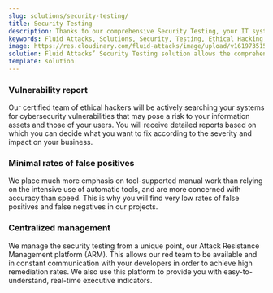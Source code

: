 ```yaml
---
slug: solutions/security-testing/
title: Security Testing
description: Thanks to our comprehensive Security Testing, your IT systems’ vulnerabilities will be found with very low rates of false positives and false negatives.
keywords: Fluid Attacks, Solutions, Security, Testing, Ethical Hacking, Vulnerability, SDLC
image: https://res.cloudinary.com/fluid-attacks/image/upload/v1619735154/airs/solutions/solution-security-testing_mmthfa.webp
solution: Fluid Attacks’ Security Testing solution allows the comprehensive and accurate detection of security vulnerabilities in your IT infrastructure, applications, or source code. Our security testing team consists of certified ethical hackers who work on diverse environments, both with automated tools and manual exploitation. We prioritize all findings according to their severity and provide you with recommendations and guidance on their remediation in order to mitigate the risks of cyberattacks from internal and external sources. Our security testing, which is available for your entire software development lifecycle, succeeds in identifying both known and unknown vulnerabilities while guaranteeing reports with minimal rates of false positives (lies) and false negatives (omissions).
template: solution
---
```


<div class="sect2">

### Vulnerability report

Our certified team of ethical hackers will be actively searching your
systems for cybersecurity vulnerabilities that may pose a risk to your
information assets and those of your users. You will receive detailed
reports based on which you can decide what you want to fix according to
the severity and impact on your business.

</div>

<div class="sect2">

### Minimal rates of false positives

We place much more emphasis on tool-supported manual work than relying
on the intensive use of automatic tools, and are more concerned with
accuracy than speed. This is why you will find very low rates of false
positives and false negatives in our projects.

</div>

<div class="sect2">

### Centralized management

We manage the security testing from a unique point, our Attack Resistance
Management platform (ARM). This allows our red team to be available and
in constant communication with your developers in order to achieve high
remediation rates. We also use this platform to provide you
with easy-to-understand, real-time executive indicators.

</div>
